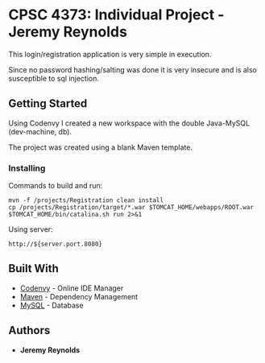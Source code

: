 # CPSC 4373: Individual Project - Jeremy Reynolds

This login/registration application is very simple in execution.

Since no password hashing/salting was done it is very insecure and is also susceptible to sql injection.

## Getting Started

Using Codenvy I created a new workspace with the double Java-MySQL (dev-machine, db).

The project was created using a blank Maven template.

### Installing

Commands to build and run:
```
mvn -f /projects/Registration clean install 
cp /projects/Registration/target/*.war $TOMCAT_HOME/webapps/ROOT.war 
$TOMCAT_HOME/bin/catalina.sh run 2>&1
```
Using server:
```
http://${server.port.8080}
```

## Built With
* [Codenvy](https://codenvy.io/) - Online IDE Manager
* [Maven](https://maven.apache.org/) - Dependency Management
* [MySQL](https://www.mysql.com/) - Database

## Authors

* **Jeremy Reynolds**
